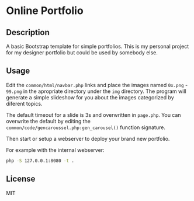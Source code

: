 # Online Portfolio

## Description

A basic Bootstrap template for simple portfolios. This is my personal project for my designer portfolio but could be used by somebody else.

## Usage

Edit the ```common/html/navbar.php``` links and place the images named ```0x.png``` - ```99.png``` in the apropriate directory under the ```img``` directory. The program will generate a simple slideshow for you about the images categorized by diferent topics.

The default timeout for a slide is 3s and overwritten in ```page.php```. You can overwrite the default by editing the ```common/code/gencaroussel.php:gen_carousel()``` function signature.

Then start or setup a webserver to deploy your brand new portfolio.

For example with the internal webserver:

```bash
php -S 127.0.0.1:8080 -t .
```

## License

MIT
